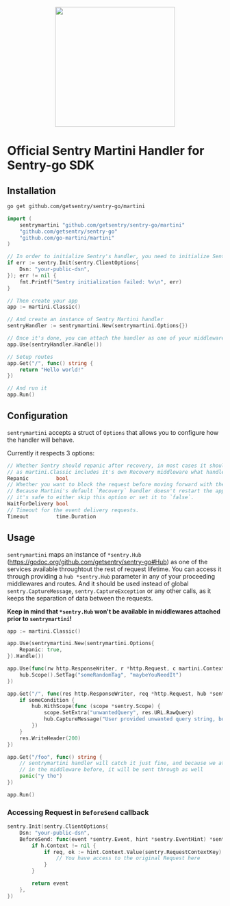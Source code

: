 <p align="center">
  <a href="https://sentry.io" target="_blank" align="center">
    <img src="https://sentry-brand.storage.googleapis.com/sentry-logo-black.png" width="280">
  </a>
  <br />
</p>

# Official Sentry Martini Handler for Sentry-go SDK

## Installation

```sh
go get github.com/getsentry/sentry-go/martini
```

```go
import (
	sentrymartini "github.com/getsentry/sentry-go/martini"
	"github.com/getsentry/sentry-go"
	"github.com/go-martini/martini"
)

// In order to initialize Sentry's handler, you need to initialize Sentry itself beforehand
if err := sentry.Init(sentry.ClientOptions{
    Dsn: "your-public-dsn",
}); err != nil {
    fmt.Printf("Sentry initialization failed: %v\n", err)
}

// Then create your app
app := martini.Classic()

// And create an instance of Sentry Martini handler
sentryHandler := sentrymartini.New(sentrymartini.Options{})

// Once it's done, you can attach the handler as one of your middlewares
app.Use(sentryHandler.Handle())

// Setup routes
app.Get("/", func() string {
    return "Hello world!"
})

// And run it
app.Run()
```

## Configuration

`sentrymartini` accepts a struct of `Options` that allows you to configure how the handler will behave.

Currently it respects 3 options:

```go
// Whether Sentry should repanic after recovery, in most cases it should be set to true,
// as martini.Classic includes it's own Recovery middleware what handles http responses.
Repanic         bool
// Whether you want to block the request before moving forward with the response.
// Because Martini's default `Recovery` handler doesn't restart the application,
// it's safe to either skip this option or set it to `false`.
WaitForDelivery bool
// Timeout for the event delivery requests.
Timeout         time.Duration
```

## Usage

`sentrymartini` maps an instance of `*sentry.Hub` (https://godoc.org/github.com/getsentry/sentry-go#Hub) as one of the services available throughtout the rest of request lifetime.
You can access it through providing a `hub *sentry.Hub` parameter in any of your proceeding middlewares and routes.
And it should be used instead of global `sentry.CaptureMessage`, `sentry.CaptureException` or any other calls, as it keeps the separation of data between the requests.

**Keep in mind that `*sentry.Hub` won't be available in middlewares attached prior to `sentrymartini`!**

```go
app := martini.Classic()

app.Use(sentrymartini.New(sentrymartini.Options{
    Repanic: true,
}).Handle())

app.Use(func(rw http.ResponseWriter, r *http.Request, c martini.Context, hub *sentry.Hub) {
    hub.Scope().SetTag("someRandomTag", "maybeYouNeedIt")
})

app.Get("/", func(res http.ResponseWriter, req *http.Request, hub *sentry.Hub) {
    if someCondition {
        hub.WithScope(func (scope *sentry.Scope) {
            scope.SetExtra("unwantedQuery", res.URL.RawQuery)
            hub.CaptureMessage("User provided unwanted query string, but we recovered just fine")
        })
    }
    res.WriteHeader(200)
})

app.Get("/foo", func() string {
    // sentrymartini handler will catch it just fine, and because we attached "someRandomTag"
    // in the middleware before, it will be sent through as well
    panic("y tho")
})

app.Run()
```

### Accessing Request in `BeforeSend` callback

```go
sentry.Init(sentry.ClientOptions{
    Dsn: "your-public-dsn",
    BeforeSend: func(event *sentry.Event, hint *sentry.EventHint) *sentry.Event {
        if h.Context != nil {
            if req, ok := hint.Context.Value(sentry.RequestContextKey).(*http.Request); ok {
                // You have access to the original Request here
            }
        }

        return event
    },
})
```
